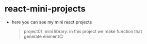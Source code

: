 # react-mini-projects
- here you can see my mini react projects

  > project01:
  > mini library: in this project we make function that generate element😉 
